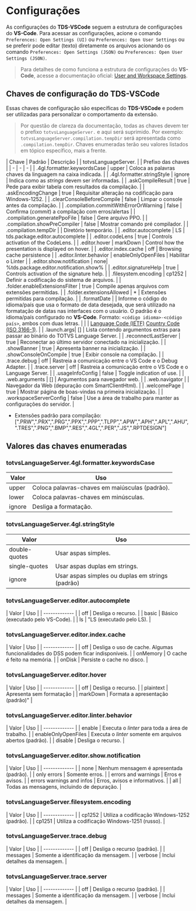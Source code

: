 # Configurações

As configurações do **TDS-VSCode** seguem a estrutura de configurações do **VS-Code**. Para acessar as configurações, acione o comando `Preferences: Open Settings (UI)` ou `Preferences: Open User Settings` ou se preferir pode editar (texto) diretamente os arquivos acionando os comando `Preferences: Open Settings (JSON)` ou `Preferences: Open User Settings (JSON)`.

> Para detalhes de como funciona a estrutura de configurações do **VS-Code**, acesse a documentação oficial: [User and Workspace Settings](https://code.visualstudio.com/docs/getstarted/settings).

## Chaves de configuração do **TDS-VSCode**

Essas chaves de configuração são específicas do **TDS-VSCode** e podem ser utilizadas para personalizar o comportamento da extensão.

> Por questão de clareza da documentação, todas as chaves devem ter o prefixo `totvsLanguageServer.` e aqui será suprimido. Por exemplo: ``totvsLanguageServer.compilation.tempDir`` será apresentada como ``.compilation.tempDir``.
> Chaves enumeradas terão seu valores listados em tópico específico, mais a frente.

<!-- Manter as linhas desta tabela em ordem alfabética -->
| Chave | Padrão | Descrição  |
| totvsLanguageServer. | | Prefixo das chaves  |
| - | - | - |
| .4gl.formatter.keywordsCase | upper | Coloca as palavras chaves da linguagem na caixa indicada. |
| .4gl.formatter.stringStyle | ignore | Indica como as _strings_ devem ser informadas. |
| .askCompileResult | true | Pede para exibir tabela com resultados da compilação. |
| .askEncodingChange  | true | Requisitar alteração na codificação para Windows-1252. |
| .clearConsoleBeforeCompile | false | Limpar o console antes da compilação. |
| .compilation.commitWithErrorOrWarning | false | Confirma (_commit_) a compilação com erros/alertas |
| .compilation.generatePpoFile | false | Gere arquivo PPO. |
| .compilation.showPreCompiler | false | Mostrar comando pré compilador. |
| .compilation.tempDir | |  Diretório temporário. |
| .editor.autocomplete | LS | tds.package.editor.autocomplete |
| .editor.codeLens | true | Controls activation of the CodeLens. |
| .editor.hover | markDown | Control how the presentation is displayed on hover. |
| .editor.index.cache | off | Browsing cache persistence |
| .editor.linter.behavior | enableOnlyOpenFiles | Habilitar o Linter |
| .editor.show.notification | none| %tds.package.editor.notification.show% |
| .editor.signatureHelp | true | Controls activation of the signature help. |
| .filesystem.encoding | cp1252 | Definir a codificação do sistema de arquivos. |
| .folder.enableExtensionsFilter | true | Compile apenas arquivos com extensões permitidas. |
| .folder.extensionsAllowed | \* | Extensões permitidas para compilação. |
| <a name="totvsLanguageServer.formatDate"></a>.formatDate | | Informe o código do idioma/país que usa o formato de data desejada, que será utilizado na formatação de datas nas interfaces com o usuário. O padrão é o idioma/país configurado no **VS-Code**. Formato: `<código idioma>-<código país>`, ambos com duas letras. |
| | [Language Code (IETF)](https://en.wikipedia.org/wiki/IETF_language_tag) [Country Code (ISO 3166-1)](https://en.wikipedia.org/wiki/List_of_ISO_3166_country_codes). |
| .launch.args| [] | Lista contendo argumentos extras para passar ao binário do TOTVS Language Server. |
| .reconnectLastServer | true | Reconectar ao último servidor conectado na inicialização. |
| .showBanner | true | Apresenta banner na inicialização. |
| .showConsoleOnCompile | true | Exibir console na compilação. |
| .trace.debug | off | Rastreia a comunicação entre o VS Code e o Debug Adapter. |
| .trace.server | off | Rastreia a comunicação entre o VS Code e o Language Server. |
| .usageInfoConfig | false | Toggle indication of use. |
| .web.arguments | [] | Argumentos para navegador web. |
| .web.navigator | | Navegador da Web (depuração com SmartClientHtml). |
| .welcomePage | true | Mostrar página de boas-vindas na primeira inicialização. |
| .workspaceServerConfig | false | Use a área de trabalho para manter as configurações do servidor. |

* Extensões padrão para compilação: \[".PRW",".PRX",".PRG",".PPX",".PPP",".TLPP",".APW",".APH",".APL",".AHU",".TRES",".PNG",".BMP",".RES",".4GL",".PER",".JS",".RPTDESIGN"\]

## Valores das chaves enumeradas

### totvsLanguageServer.4gl.formatter.keywordsCase

| Valor  | Uso                                                               |
| ------ | ----------------------------------------------------------------- |
| upper  | Coloca palavras-chaves em maiúsculas (padrão). |
| lower  | Coloca palavras-chaves em minúsculas.  |
| ignore | Desliga a formatação. |

### totvsLanguageServer.4gl.stringStyle

| Valor         | Uso                                                               |
| ------------- | ----------------------------------------------------------------- |
| double-quotes | Usar aspas simples. |
| single-quotes | Usar aspas duplas em strings. |
| ignore        | Usar aspas simples ou duplas em strings (padrão) |

### totvsLanguageServer.editor.autocomplete

| Valor         | Uso                                                               |
| ------------- |
| off   | Desliga o recurso. |
| basic | Básico (executado pelo VS-Code). |
| ls    | "LS (executado pelo LS). |

### totvsLanguageServer.editor.index.cache

| Valor         | Uso                                                               |
| ------------- |
| off   | Desliga o uso de cache. Algumas funcionalidades do DSS podem ficar indisponíveis.  |
| onMemory   | O cache é feito na memória.  |
| onDisk   | Persiste o cache no disco. |

### totvsLanguageServer.editor.hover

| Valor         | Uso                                                               |
| ------------- |
| off | Desliga o recurso. |
| plaintext | Apresenta sem formatação |
| markDown | Formata a apresentação (padrão)" |

### totvsLanguageServer.editor.linter.behavior

| Valor         | Uso                                                               |
| ------------- |
| enable | Executa o _linter_ para toda a área de trabalho. |
| enableOnlyOpenFiles | Executa o _linter_ somente em arquivos abertos (padrão). |
| disable | Desliga o recurso. |

### totvsLanguageServer.editor.show.notification

| Valor         | Uso                                                               |
| ------------- |
| none | Nenhum mensagem é apresentada (padrão). |
| only errors | Somente erros. |
| errors and warnings | Erros e avisos. |
| errors warnings and infos | Erros, avisos e informativos. |
| all | Todas as mensagens, incluindo de depuração. |

### totvsLanguageServer.filesystem.encoding

| Valor         | Uso                                                               |
| ------------- |
| cp1252 | Utiliza a codificação Windows-1252 (padrão). |
| cp1251 | Utiliza a codificação Windows-1251 (russo). |

### totvsLanguageServer.trace.debug

| Valor         | Uso                                                               |
| ------------- |
| off | Desliga o recurso (padrão). |
| messages | Somente a identificação da mensagem. |
| verbose | Inclui detalhes da mensagem. |

### totvsLanguageServer.trace.server

| Valor         | Uso                                                               |
| ------------- |
| off | Desliga o recurso (padrão). |
| messages | Somente a identificação da mensagem. |
| verbose | Inclui detalhes da mensagem. |
